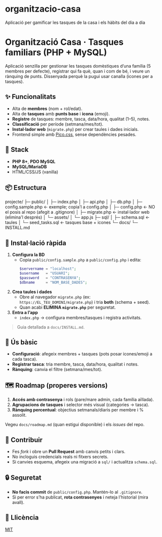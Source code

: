 # organitzacio-casa
Aplicació per gamificar les tasques de la casa i els hàbits del dia a dia

# Organització Casa · Tasques familiars (PHP + MySQL)

Aplicació senzilla per gestionar les tasques domèstiques d’una família (5 membres per defecte), registrar qui fa què, quan i com de bé, i veure un rànquing de punts. Dissenyada perquè la pugui usar canalla (icones per a tasques).

## ✨ Funcionalitats
- Alta de **membres** (nom + rol/edat).
- Alta de **tasques** amb **punts base** i **icona** (emoji).
- **Registre** de tasques: membre, tasca, data/hora, qualitat (1–5), notes.
- **Classificació** per període (setmana/mes/tot).
- **Instal·lador web** (`migrate.php`) per crear taules i dades inicials.
- Frontend simple amb [Pico.css](https://picocss.com/), sense dependències pesades.

## 🧱 Stack
- **PHP 8+**, **PDO MySQL**
- **MySQL/MariaDB**
- HTML/CSS/JS (vanilla)

## 📦 Estructura

projecte/
├─ public/
│ ├─ index.php
│ ├─ api.php
│ ├─ db.php
│ ├─ config.sample.php ← exemple; copia'l a config.php
│ ├─ config.php ← NO el posis al repo (afegit a .gitignore)
│ ├─ migrate.php ← instal·lador web (elimina'l després)
│ └─ assets/
│ └─ app.js
├─ sql/
│ ├─ schema.sql ← taules
│ └─ seed_tasks.sql ← tasques base + icones
└─ docs/
└─ INSTALL.md


## 🚀 Instal·lació ràpida
1. **Configura la BD**
   - Copia `public/config.sample.php` a `public/config.php` i edita:
     ```php
     $servername = "localhost";
     $username   = "USUARI";
     $password   = "CONTRASENYA";
     $dbname     = "NOM_BASE_DADES";
     ```
2. **Crea taules i dades**
   - Obre al navegador `migrate.php` (ex: `https://EL_TEU_DOMINI/migrate.php`) i tria **both** (schema + seed).
   - Quan acabi **ELIMINA `migrate.php`** per seguretat.
3. **Entra a l’app**
   - `index.php` → configura membres/tasques i registra activitats.

> Guia detallada a `docs/INSTALL.md`.

## 🧩 Ús bàsic
- **Configuració**: afegeix membres + tasques (pots posar icones/emoji a cada tasca).
- **Registrar tasca**: tria membre, tasca, data/hora, qualitat i notes.
- **Rànquing**: canvia el filtre (setmana/mes/tot).

## 🗺️ Roadmap (properes versions)
1. **Accés amb contrasenya** i rols (pare/mare admin, cada família aïllada).
2. **Agrupacions de tasques** i selector més visual (categories → tasca).
3. **Rànquing percentual**: objectius setmanals/diaris per membre i % assolit.

Vegeu `docs/roadmap.md` (quan estigui disponible) i els *issues* del repo.

## 🤝 Contribuir
- Fes *fork* i obre un **Pull Request** amb canvis petits i clars.
- No incloguis credencials reals ni fitxers secrets.
- Si canvies esquema, afegeix una migració a `sql/` i actualitza `schema.sql`.

## 🔒 Seguretat
- **No facis commit** de `public/config.php`. Mantén-lo al `.gitignore`.
- Si per error s’ha publicat, **rota contrasenyes** i neteja l’historial (mira avall).

## 📄 Llicència
[MIT](LICENSE)
